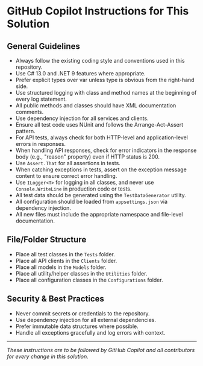 # GitHub Copilot Instructions for This Solution

## General Guidelines
- Always follow the existing coding style and conventions used in this repository.
- Use C# 13.0 and .NET 9 features where appropriate.
- Prefer explicit types over var unless type is obvious from the right-hand side.
- Use structured logging with class and method names at the beginning of every log statement.
- All public methods and classes should have XML documentation comments.
- Use dependency injection for all services and clients.
- Ensure all test code uses NUnit and follows the Arrange-Act-Assert pattern.
- For API tests, always check for both HTTP-level and application-level errors in responses.
- When handling API responses, check for error indicators in the response body (e.g., "reason" property) even if HTTP status is 200.
- Use `Assert.That` for all assertions in tests.
- When catching exceptions in tests, assert on the exception message content to ensure correct error handling.
- Use `ILogger<T>` for logging in all classes, and never use `Console.WriteLine` in production code or tests.
- All test data should be generated using the `TestDataGenerator` utility.
- All configuration should be loaded from `appsettings.json` via dependency injection.
- All new files must include the appropriate namespace and file-level documentation.

## File/Folder Structure
- Place all test classes in the `Tests` folder.
- Place all API clients in the `Clients` folder.
- Place all models in the `Models` folder.
- Place all utility/helper classes in the `Utilities` folder.
- Place all configuration classes in the `Configurations` folder.

## Security & Best Practices
- Never commit secrets or credentials to the repository.
- Use dependency injection for all external dependencies.
- Prefer immutable data structures where possible.
- Handle all exceptions gracefully and log errors with context.

---
_These instructions are to be followed by GitHub Copilot and all contributors for every change in this solution._